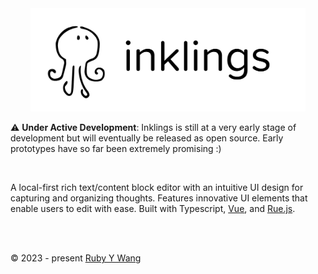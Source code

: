 <div align="center">
<picture>
  <img width="440" src="https://github.com/ruby-cube/project-inklings/blob/main/inklings-logo.png" alt="inklings logo"/>
</picture>
</div>

⚠️ **Under Active Development**: Inklings is still at a very early stage of development but will eventually be released as open source. Early prototypes have so far been extremely promising :)

<br/>

A local-first rich text/content block editor with an intuitive UI design for capturing and organizing thoughts. Features innovative UI elements that enable users to edit with ease. Built with Typescript, [Vue](www.vuejs.org), and [Rue.js](https://github.com/ruby-cube/rue).

<br/>
<br/>

© 2023 - present [Ruby Y Wang](https://github.com/ruby-cube)